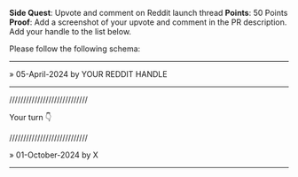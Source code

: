**Side Quest**: Upvote and comment on Reddit launch thread
**Points**: 50 Points
**Proof**: Add a screenshot of your upvote and comment in the PR description. Add your handle to the list below.

Please follow the following schema:

---

» 05-April-2024 by YOUR REDDIT HANDLE

---

////////////////////////////

Your turn 👇

////////////////////////////

» 01-October-2024 by X

---
